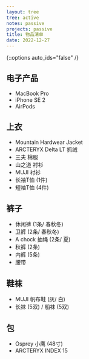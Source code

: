 ```yaml
---
layout: tree
tree: active
notes: passive
projects: passive
title: 物品清单
date: 2022-12-27
---
```



{::options auto_ids="false" /}


## 电子产品
* MacBook Pro
* iPhone SE 2
* AirPods

## 上衣
* Mountain Hardwear Jacket
* ARCTERYX Delta LT 抓绒
* 三夫 棉服
* 山之道 衬衫
* MUJI 衬衫
* 长袖T恤 (1件)
* 短袖T恤 (4件)

## 裤子
* 休闲裤 (1条/ 春秋冬)
* 卫裤 (2条/ 春秋冬)
* A chock 抽绳 (2条/ 夏)
* 秋裤 (2条)
* 内裤 (5条)
* 腰带

## 鞋袜
* MUJI 帆布鞋 (灰/ 白)
* 长袜 (5双) / 船袜 (5双)

## 包
* Osprey 小鹰 (48寸)
* ARCTERYX INDEX 15

